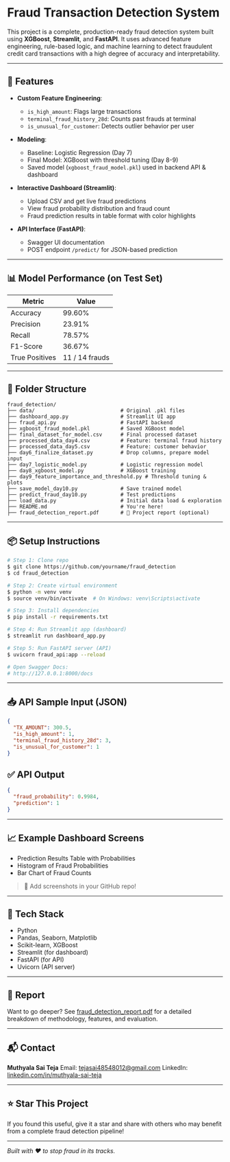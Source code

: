 # Fraud Transaction Detection System

This project is a complete, production-ready fraud detection system built using **XGBoost**, **Streamlit**, and **FastAPI**. It uses advanced feature engineering, rule-based logic, and machine learning to detect fraudulent credit card transactions with a high degree of accuracy and interpretability.

---

## 🚀 Features

* **Custom Feature Engineering**:

  * `is_high_amount`: Flags large transactions
  * `terminal_fraud_history_28d`: Counts past frauds at terminal
  * `is_unusual_for_customer`: Detects outlier behavior per user

* **Modeling**:

  * Baseline: Logistic Regression (Day 7)
  * Final Model: XGBoost with threshold tuning (Day 8-9)
  * Saved model (`xgboost_fraud_model.pkl`) used in backend API & dashboard

* **Interactive Dashboard (Streamlit)**:

  * Upload CSV and get live fraud predictions
  * View fraud probability distribution and fraud count
  * Fraud prediction results in table format with color highlights

* **API Interface (FastAPI)**:

  * Swagger UI documentation
  * POST endpoint `/predict/` for JSON-based prediction

---

## 📊 Model Performance (on Test Set)

| Metric         | Value          |
| -------------- | -------------- |
| Accuracy       | 99.60%         |
| Precision      | 23.91%         |
| Recall         | 78.57%         |
| F1-Score       | 36.67%         |
| True Positives | 11 / 14 frauds |

---

## 📁 Folder Structure

```
fraud_detection/
├── data/                            # Original .pkl files
├── dashboard_app.py                 # Streamlit UI app
├── fraud_api.py                     # FastAPI backend
├── xgboost_fraud_model.pkl          # Saved XGBoost model
├── final_dataset_for_model.csv      # Final processed dataset
├── processed_data_day4.csv          # Feature: terminal fraud history
├── processed_data_day5.csv          # Feature: customer behavior
├── day6_finalize_dataset.py         # Drop columns, prepare model input
├── day7_logistic_model.py           # Logistic regression model
├── day8_xgboost_model.py            # XGBoost training
├── day9_feature_importance_and_threshold.py # Threshold tuning & plots
├── save_model_day10.py              # Save trained model
├── predict_fraud_day10.py           # Test predictions
├── load_data.py                     # Initial data load & exploration
├── README.md                        # You're here!
├── fraud_detection_report.pdf       # 📄 Project report (optional)
```

---

## 📦 Setup Instructions

```bash
# Step 1: Clone repo
$ git clone https://github.com/yourname/fraud_detection
$ cd fraud_detection

# Step 2: Create virtual environment
$ python -m venv venv
$ source venv/bin/activate  # On Windows: venv\Scripts\activate

# Step 3: Install dependencies
$ pip install -r requirements.txt

# Step 4: Run Streamlit app (dashboard)
$ streamlit run dashboard_app.py

# Step 5: Run FastAPI server (API)
$ uvicorn fraud_api:app --reload

# Open Swagger Docs:
# http://127.0.0.1:8000/docs
```

---

## 📥 API Sample Input (JSON)

```json
{
  "TX_AMOUNT": 300.5,
  "is_high_amount": 1,
  "terminal_fraud_history_28d": 3,
  "is_unusual_for_customer": 1
}
```

## ✅ API Output

```json
{
  "fraud_probability": 0.9984,
  "prediction": 1
}
```

---

## 📈 Example Dashboard Screens

* Prediction Results Table with Probabilities
* Histogram of Fraud Probabilities
* Bar Chart of Fraud Counts

> 📸 Add screenshots in your GitHub repo!

---

## 📌 Tech Stack

* Python
* Pandas, Seaborn, Matplotlib
* Scikit-learn, XGBoost
* Streamlit (for dashboard)
* FastAPI (for API)
* Uvicorn (API server)

---

## 📄 Report

Want to go deeper? See [fraud\_detection\_report.pdf](./fraud_detection_report.pdf) for a detailed breakdown of methodology, features, and evaluation.

---

## 📬 Contact

**Muthyala Sai Teja**
Email: [tejasai48548012@gmail.com](mailto:tejasai48548012@gmail.com)
LinkedIn: [linkedin.com/in/muthyala-sai-teja](https://www.linkedin.com/in/muthyala-sai-teja)

---

## ⭐️ Star This Project

If you found this useful, give it a star and share with others who may benefit from a complete fraud detection pipeline!

---

*Built with ❤️ to stop fraud in its tracks.*
